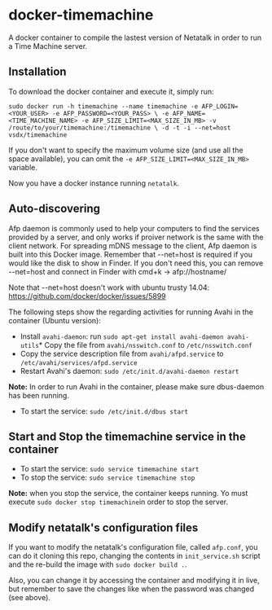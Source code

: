 # docker-timemachine
A docker container to compile the lastest version of Netatalk in order to run a Time Machine server.

## Installation

To download the docker container and execute it, simply run:

`sudo docker run -h timemachine --name timemachine -e AFP_LOGIN=<YOUR_USER> -e AFP_PASSWORD=<YOUR_PASS> \
 -e AFP_NAME=<TIME_MACHINE_NAME> -e AFP_SIZE_LIMIT=<MAX_SIZE_IN_MB> -v /route/to/your/timemachine:/timemachine \
 -d -t -i --net=host vsdx/timemachine`

If you don't want to specify the maximum volume size (and use all the space available), you can omit the `-e AFP_SIZE_LIMIT=<MAX_SIZE_IN_MB>` variable.

Now you have a docker instance running `netatalk`.

## Auto-discovering

Afp daemon is commonly used to help your computers to find the services provided by a server, and only works if proiver network is the same with the client network. For spreading mDNS message to the client, Afp daemon is built into this Docker image. Remember that  --net=host is required if you would like the disk to show in Finder. If you don't need this, you can remove --net=host and connect in Finder with cmd+k -> afp://hostname/

Note that --net=host doesn't work with ubuntu trusty 14.04: https://github.com/docker/docker/issues/5899

The following steps show the regarding activities for running Avahi in the container (Ubuntu version):
* Install `avahi-daemon`: run `sudo apt-get install avahi-daemon avahi-utils`* Copy the file from `avahi/nsswitch.conf` to `/etc/nsswitch.conf`
* Copy the service description file from `avahi/afpd.service` to `/etc/avahi/services/afpd.service`
* Restart Avahi's daemon: `sudo /etc/init.d/avahi-daemon restart`

**Note:** In order to run Avahi in the container, please make sure dbus-daemon has been running.

* To start the service: `sudo /etc/init.d/dbus start`

## Start and Stop the timemachine service in the container

* To start the service: `sudo service timemachine start`
* To stop the service: `sudo service timemachine stop`

**Note:** when you stop the service, the container keeps running. Yo must execute `sudo docker stop timemachine`in order to stop the server.

## Modify netatalk's configuration files

If you want to modify the netatalk's configuration file, called `afp.conf`, you can do it cloning this repo, changing the contents in `init_service.sh` script and the re-build the image with `sudo docker build .`.

Also, you can change it by accessing the container and modifying it in live, but remember to save the changes like when the password was changed (see above).

